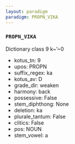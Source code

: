 ```yaml
---
layout: paradigm
paradigm: PROPN_VIKA
---
```

### ` PROPN_VIKA `

Dictionary class 9 k~’~0
* kotus_tn: 9
* upos: PROPN
* suffix_regex: ka
* kotus_av: D
* grade_dir: weaken
* harmony: back
* possessive: False
* stem_diphthong: None
* deletion: ka
* plurale_tantum: False
* clitics: False
* pos: NOUN
* stem_vowel: a
